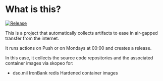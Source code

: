 # What is this?

[![Release](https://github.com/jacobsfederal/Collector-Redis-IB/actions/workflows/collect.yml/badge.svg?branch=main)](https://github.com/JacobsFederal/Collector-Redis-IB/actions/workflows/collect.yml)

This is a project that automatically collects artifacts to ease in air-gapped transfer from the internet.

It runs actions on Push or on Mondays at 00:00 and creates a release.

In this case, it collects the source code repositories and the associated container images via skopeo for:

- dso.mil IronBank redis Hardened container images
